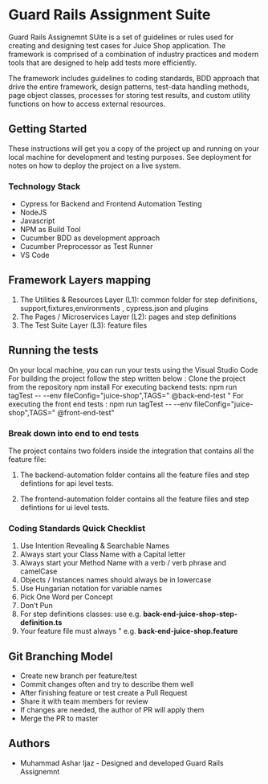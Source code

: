 # Guard Rails Assignment Suite

Guard Rails Assignemnt SUite is a set of guidelines or rules used for creating and designing test cases for Juice Shop application. The framework is comprised of a combination of industry practices and modern tools that are designed to help add tests more efficiently.

The framework includes guidelines to coding standards, BDD approach that drive the entire framework, design patterns, test-data handling methods, page object classes, processes for storing test results, and custom utility functions on how to access external resources.

## Getting Started

These instructions will get you a copy of the project up and running on your local machine for development and testing purposes. See deployment for notes on how to deploy the project on a live system.

### Technology Stack

- Cypress for Backend and Frontend Automation Testing
- NodeJS
- Javascript
- NPM as Build Tool
- Cucumber BDD as development approach
- Cucumber Preprocessor as Test Runner
- VS Code

## Framework Layers mapping

1. The Utilities & Resources Layer (L1): common folder for step definitions, support,fixtures,environments , cypress.json and plugins
2. The Pages / Microservices Layer (L2): pages and step definitions
3. The Test Suite Layer (L3): feature files

## Running the tests

On your local machine, you can run your tests using the Visual Studio Code
For building the project follow the step written below : 
Clone the project from the repository
npm install
For executing backend  tests: npm run tagTest -- --env fileConfig="juice-shop",TAGS=" @back-end-test "
For executing the front end tests : npm run tagTest -- --env fileConfig="juice-shop",TAGS=" @front-end-test"

### Break down into end to end tests

The project contains two folders inside the integration that contains all the feature file:

1. The backend-automation folder contains all the feature files and step defintions for api level tests.

2. The frontend-automation folder contains all the feature files and step defintions for ui level tests.

### Coding Standards Quick Checklist

1. Use Intention Revealing & Searchable Names
2. Always start your Class Name with a Capital letter
3. Always start your Method Name with a verb / verb phrase and camelCase
4. Objects / Instances names should always be in lowercase
5. Use Hungarian notation for variable names
6. Pick One Word per Concept
7. Don’t Pun
8. For step definitions classes: use e.g. **back-end-juice-shop-step-definition.ts**
9. Your feature file must always " e.g. **back-end-juice-shop.feature**

## Git Branching Model

- Create new branch per feature/test 
- Commit changes often and try to describe them well
- After finishing feature or test create a Pull Request
- Share it with team members for review
- If changes are needed, the author of PR will apply them
- Merge the PR to master



## Authors

- Muhammad Ashar Ijaz - Designed and developed Guard Rails Assignemnt
